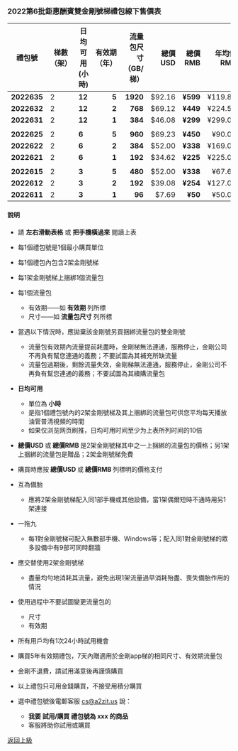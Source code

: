 
### 2022第6批鉅惠酬賓雙金剛號梯禮包線下售價表


|禮包號| 梯數（架） | 日均可用(小時)| 有效期（年） | 流量包尺寸（GB/梯） | 總價 USD| 總價 RMB| 年均價RMB|月均價RMB| 匯率 | 線下限售(單) |
|-----|-----|-------|---:|---:|-------:|------:|------:|----:|---|------|
| <strong> 2022635|2| <strong> 12| <strong> 5| <strong> 1920|$92.16| <strong> ¥599|¥119.81|¥9.98 | 6.50 |10,000|
| <strong> 2022632|2| <strong> 12| <strong> 2| <strong> 768|$69.12| <strong> ¥449|¥224.50 |¥18.71| 6.50 |10,000 |
| <strong> 2022631|2| <strong> 12| <strong> 1| <strong> 384|$46.08| <strong> ¥299|¥299.00 |¥24.92| 6.50 |10,000 |
||||||||||||
| <strong> 2022625|2| <strong> 6| <strong> 5| <strong> 960|$69.23| <strong> ¥450|¥90.00|¥7.50| 6.50 |10,000|
| <strong> 2022622|2| <strong> 6| <strong> 2| <strong> 384|$52.00| <strong> ¥338|¥169.00 |¥14.08| 6.50 |10,000 |
| <strong> 2022621|2| <strong> 6| <strong> 1| <strong> 192|$34.62| <strong> ¥225|¥225.00 |¥18.75| 6.50 |10,000 |
||||||||||||
| <strong> 2022615|2| <strong> 3| <strong> 5| <strong> 480|$52.00| <strong> ¥338|¥67.60| ¥5.63 | 6.50 |10,000|
| <strong> 2022612|2| <strong> 3| <strong> 2| <strong> 192|$39.08| <strong> ¥254|¥127.00 |¥10.58| 6.50 |10,000 |
| <strong> 2022611|2| <strong> 3| <strong> 1| <strong>  96| $7.69| <strong> ¥50|¥50.00 |¥4.17| 6.50 |10,000 |

#### 說明

<!--
- 上表所列禮包是為酬謝長期跟隨金剛的忠誠用戶而備
- 對金剛公司品德、產品質量尚持懷疑態度的新用戶請繞行
-->

- 請 <Strong>左右滑動表格</Strong> 或 <Strong>把手機橫過來</Strong> 閱讀上表

- 每1個禮包號是1個最小購買單位
- 每1個禮包內包含2架金剛號梯
- 每1架金剛號梯上捆綁1個流量包
- 每1個流量包
  - 有效期——如<strong> 有效期 </strong>列所標
  - 尺寸——如<strong> 流量包尺寸 </strong>列所標
- 當遇以下情況時，應拋棄該金剛號另買捆綁流量包的雙金剛號
  - 流量包有效期內流量提前耗盡時，金剛梯無法連通，服務停止，金剛公司不再負有幫您連通的義務；不要試圖為其補充所缺流量
  - 流量包過期後，剩餘流量失效，金剛梯無法連通，服務停止，金剛公司不再負有幫您連通的義務；不要試圖為其續購流量包
- <strong>日均可用 </strong>
  - 單位為<strong> 小時</strong>
  - 是指1個禮包號內的2架金剛號梯及其上捆綁的流量包可供您平均每天播放油管普清視頻的時間
  - 如果仅浏览网页刷推，日均可用时间至少为上表所列时间的10倍
- <strong>總價USD </strong>或<strong> 總價RMB </strong>是2架金剛號梯其中之一上捆綁的流量包的價格；另1架上捆綁的流量包是贈品；2架金剛號梯免費
- 購買時應按<strong> 總價USD </strong>或<strong> 總價RMB </strong>列標明的價格支付
- 互為備胎
  - 應將2架金剛號梯配入同1部手機或其他設備，當1架偶爾短時不通時用另1架連接
- 一拖九
  - 每1對金剛號梯可配入無數部手機、Windows等；配入同1對金剛號梯的眾多設備中有9部可同時翻牆
- 應交替使用2架金剛號梯
  - 盡量均勻地消耗其流量，避免出現1架流量過早消耗殆盡、喪失備胎作用的情況
- 使用過程中不要試圖變更流量包的
  - 尺寸
  - 有效期
- 所有用戶均有1次24小時試用機會
- 購買5年有效期禮包，7天內贈適用於金剛app梯的相同尺寸、有效期流量包
- 金剛不退費，請試用滿意後再謹慎購買
- 以上禮包只可用金錢購買，不接受用積分購買
- 選中禮包號後電郵客服 cs@a2zit.us 說：
  - <strong> 我要 試用/購買 禮包號為 xxx 的商品</strong>
  - 客服將助你試用或購買


[返回上級](https://github.com/a2zitpro/web/blob/master/LadderFree/kkDictionary/Price/KKDTPrice.md)
